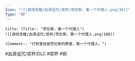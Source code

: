 ```yaml
---
Icon: "![[游戏攻略/血源诅咒/奖杯/劳伦斯，第一个代理人.png|30]]"
Type: "铜"
---
```

```ad-common-bronze-trophy
title: (Title:: "劳伦斯，第一个代理人")
![[游戏攻略/血源诅咒/奖杯/劳伦斯，第一个代理人.png|100]]

(Comment:: "打败曾经是劳伦斯的野兽，第一个代理人。")
```

#血源诅咒/奖杯/DLC #奖杯 #铜
